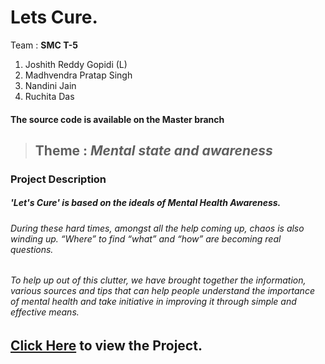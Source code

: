 # Lets Cure.

Team : <strong>SMC T-5</strong>

1. Joshith Reddy Gopidi (L)<br>
2. Madhvendra Pratap Singh<br>
3. Nandini Jain<br>
4. Ruchita Das<br>

#### The source code is available on the **Master branch**

> ## Theme : _Mental state and awareness_

### Project Description
##### _**'Let's Cure'**_ is based on the ideals of Mental Health Awareness.
###### During these hard times, amongst all the help coming up, chaos is also winding up. “Where” to find “what” and “how” are becoming real questions. <br>
###### To help up out of this clutter, we have brought together the information, various sources and tips that can help people understand the  importance of mental health and take initiative in improving it through simple and effective means.

## [Click Here](https://jos-re.github.io/Let-s-Cure/Source/) to view the Project.
